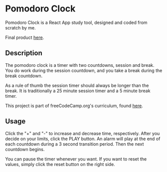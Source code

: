 # Pomodoro Clock

Pomodoro Clock is a React App study tool, designed and coded from scratch by me.

Final product [here](https://ericbrock.net/projects/5/public/index.html).

## Description
The pomodoro clock is a timer with two countdowns, session and break. You do work during the session countdown, and you take a break during the break countdown. 

As a rule of thumb the session timer should always be longer than the break. It is traditionally a 25 minute session timer and a 5 minute break timer. 

This project is part of freeCodeCamp.org's curriculum, found [here](https://learn.freecodecamp.org/front-end-libraries/front-end-libraries-projects/build-a-pomodoro-clock).

## Usage
Click the "+" and "-" to increase and decrease time, respectively. After you decide on your limits, click the PLAY button. An alarm will play at the end of each countdown during a 3 second transition period. Then the next countdown begins. 

You can pause the timer whenever you want. If you want to reset the values, simply click the reset button on the right side. 

